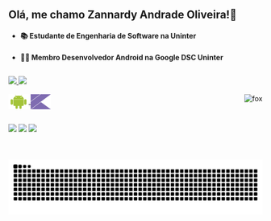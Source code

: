 ## Olá, me chamo Zannardy Andrade Oliveira!👋
- #### 📚 Estudante de Engenharia de Software na Uninter
- #### 👩‍💻 Membro Desenvolvedor Android na Google DSC Uninter
##
<div>
  <a href="https://github.com/ZannF0x">
  <img height="180em" src="https://github-readme-stats.vercel.app/api?username=ZannF0x&show_icons=true&theme=dracula&include_all_commits=true&count_private=true"/>
  <img height="180em" src="https://github-readme-stats.vercel.app/api/top-langs/?username=ZannF0x&layout=compact&langs_count=7&theme=dracula"/>
</div>  
<div style="display: inline_block"><br>
  <img align="center" alt="Zann-apk" height="30" width="40" src="https://raw.githubusercontent.com/devicons/devicon/master/icons/android/android-plain.svg">
  <img align="center" alt="Zann-kt" height="30" width="40" src="https://raw.githubusercontent.com/devicons/devicon/master/icons/kotlin/kotlin-plain.svg">
   <img align="right" img height="130" alt="fox" src="https://media.giphy.com/media/xsE65jaPsUKUo/giphy.gif">
</div>
  
  ##
  
  <div> 
    <a href="https://www.linkedin.com/in/zann-andrade/" target="_blank"><img src="https://img.shields.io/badge/-LinkedIn-%230077B5?style=for-the-badge&logo=linkedin&logoColor=white" target="_blank"></a> 
  <a href="https://www.instagram.com/zann.apk/" target="_blank"><img src="https://img.shields.io/badge/-Instagram-%23E4405F?style=for-the-badge&logo=instagram&logoColor=white" target="_blank"></a>
<a href = "mailto:Zannardyandradeoliveira5818@gmail.com"><img src="https://img.shields.io/badge/-Gmail-%23333?style=for-the-badge&logo=gmail&logoColor=white" target="_blank"></a>
    
  ![Snake animation](https://github.com/ZannF0x/ZannF0x/blob/output/github-contribution-grid-snake.svg)
 
</div>
